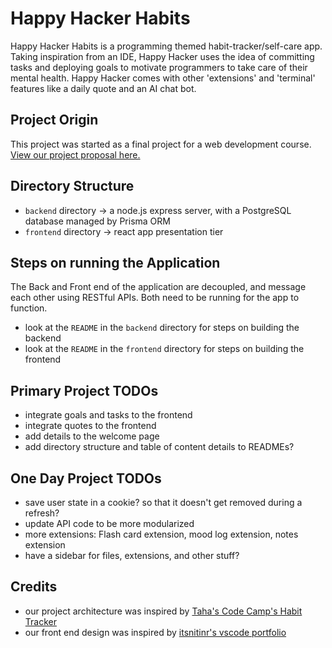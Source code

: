 # Happy Hacker Habits
Happy Hacker Habits is a programming themed habit-tracker/self-care app. Taking inspiration from an IDE, Happy Hacker uses the idea of committing tasks and deploying goals to motivate programmers to take care of their mental health. Happy Hacker comes with other 'extensions' and 'terminal' features like a daily quote and an AI chat bot. 

## Project Origin
This project was started as a final project for a web development course. 
[View our project proposal here.](https://docs.google.com/document/d/1OYjdzDZvDSURJe2Cz1CSXcOTVdVYTclTWXIsI5yY7no/edit?usp=sharing)

## Directory Structure
- `backend` directory -> a node.js express server, with a PostgreSQL database managed by Prisma ORM
- `frontend` directory -> react app presentation tier

## Steps on running the Application 
The Back and Front end of the application are decoupled, and message each other using RESTful APIs.
Both need to be running for the app to function. 
- look at the `README` in the `backend` directory for steps on building the backend
- look at the `README` in the `frontend` directory for steps on building the frontend

## Primary Project TODOs
- integrate goals and tasks to the frontend 
- integrate quotes to the frontend
- add details to the welcome page 
- add directory structure and table of content details to READMEs?

## One Day Project TODOs
- save user state in a cookie? so that it doesn't get removed during a refresh? 
- update API code to be more modularized 
- more extensions: Flash card extension, mood log extension, notes extension 
- have a sidebar for files, extensions, and other stuff? 

## Credits
- our project architecture was inspired by 
  [Taha's Code Camp's Habit Tracker](https://www.youtube.com/playlist?list=PLBrfwm2BeKHy7P8WINburW_2tdek9yCTx)
- our front end design was inspired by [itsnitinr's vscode portfolio](https://github.com/itsnitinr/vscode-portfolio)


